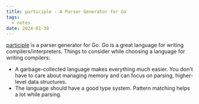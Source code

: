 ```yaml
---
title: participle - A Parser Generator for Go
tags:
  - notes
date: 2024-01-30
---
```

[participle](https://github.com/alecthomas/participle) is a parser generator for Go. Go is a great language for writing compilers/interpreters. Things to consider while choosing a language for writing compilers:
* A garbage-collected language makes everything much easier. You don't have to care about managing memory and can focus on parsing, higher-level data structures.
* The language should have a good type system. Pattern matching helps a lot while parsing.